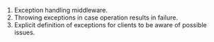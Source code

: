 1. Exception handling middleware.
2. Throwing exceptions in case operation results in failure.
3. Explicit definition of exceptions for clients to be aware of possible issues.